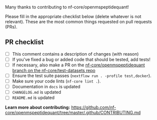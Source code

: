 Many thanks to contributing to nf-core/openmspeptidequant!

Please fill in the appropriate checklist below (delete whatever is not relevant). These are the most common things requested on pull requests (PRs).

## PR checklist
 - [ ] This comment contains a description of changes (with reason)
 - [ ] If you've fixed a bug or added code that should be tested, add tests!
 - [ ] If necessary, also make a PR on the [nf-core/openmspeptidequant branch on the nf-core/test-datasets repo]( https://github.com/nf-core/test-datasets/pull/new/nf-core/openmspeptidequant)
 - [ ] Ensure the test suite passes (`nextflow run . -profile test,docker`).
 - [ ] Make sure your code lints (`nf-core lint .`).
 - [ ] Documentation in `docs` is updated
 - [ ] `CHANGELOG.md` is updated
 - [ ] `README.md` is updated

**Learn more about contributing:** https://github.com/nf-core/openmspeptidequant/tree/master/.github/CONTRIBUTING.md
